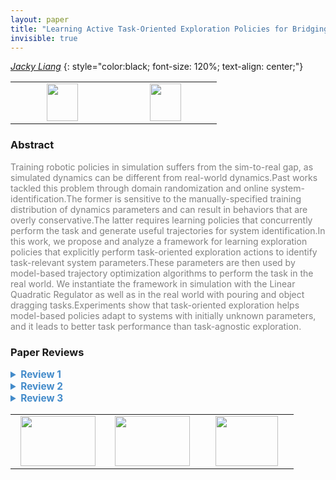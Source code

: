 ```yaml
---
layout: paper
title: "Learning Active Task-Oriented Exploration Policies for Bridging the Sim-to-Real Gap"
invisible: true
---
```

*[Jacky Liang](https://www.jacky.io)*
{: style="color:black; font-size: 120%; text-align: center;"}

<table width="30%"> <tr>
<td style="width: 20%; text-align: center;"><a href="http://www.roboticsproceedings.org/rss16/p085.pdf"><img src="{{ site.baseurl }}/images/paper_link.png"
width = "50"  height = "60"/> </a> </td>

<td style="width: 20%; text-align: center;"><a href="https://sites.google.com/view/task-oriented-exploration/"><img src="{{ site.baseurl }}/images/website_link.png"
width = "50"  height = "60"/> </a> </td>

</tr></table>

### Abstract
<html><p style="color:gray; font-size: 100%; text-align: justified;">
Training robotic policies in simulation suffers from the sim-to-real gap, as simulated dynamics can be different from real-world dynamics.Past works tackled this problem through domain randomization and online system-identification.The former is sensitive to the manually-specified training distribution of dynamics parameters and can result in behaviors that are overly conservative.The latter requires learning policies that concurrently perform the task and generate useful trajectories for system identification.In this work, we propose and analyze a framework for learning exploration policies that explicitly perform task-oriented exploration actions to identify task-relevant system parameters.These parameters are then used by model-based trajectory optimization algorithms to perform the task in the real world. We instantiate the framework in simulation with the Linear Quadratic Regulator as well as in the real world with pouring and object dragging tasks.Experiments show that task-oriented exploration helps model-based policies adapt to systems with initially unknown parameters, and it leads to better task performance than task-agnostic exploration.
</p></html>

### Paper Reviews
<details><summary style="font-size:110%; color:#438BCA; cursor: pointer;"><b> Review 1</b></summary>
<p style="color:gray; font-size: 100%; text-align: justified; white-space: pre-line">
After reading the paper, the method and results are clearly exposed.

 I lack better motivation for the need and importance of the approach given its strong assumptions: there is known model of the dynamics of the system, and obtaining a policy with it for a given tasks is not difficult.

The real world results are only shown for simple tasks which have low dimensional policies and parameters spaces. Moreover, some tasks seem too tailored to show that task oriented is more beneficial than the agnostic counter part. Therefore it is hard to assess if the contributions of the paper are of true significance. 

Below I share my comments by section.

ABSTRACT
This sentence was hard to parse: “learning exploration policies that explicitly perform task-oriented exploration actions to identify task-relevant system parameters”.  

INTRODUCTION

The introduction starts with  RL, but RL is not mentioned in the abstract. 
The sentence “However, due to differences in simulation and real-world dynamics …” is too long. (The last part “ the distributional differences between…” might be redundant)

Name consistency: simulation-to-reality gap or sim-to-real gap

This sentence is unclear: “use models learned from real-world data to directly perform trajectory optimization for manipulation tasks”. How does that relate to adapting simulation parameters? Or to the sim-to-real gap?

I would be more clear in this sentence “generalize on environments with different physics”, because real world has just one physics. I agree that generalizing to different environment parameters would help like object mass.

Introduce the proposed approach and contributions sooner in the introduction. The first 4 paragraphs could be reduced and more clear and to the point on what is the problem that this paper aims to solve and why is it hard and worth studying.

In this sentence “It explicitly learns an exploration policy that interacts with the real world
and identifies the initially unknown parameters of a known model” it is unclear if the exploration policy is leaned in simulation or in the real world. 

Avoid unnecessary repetition in this sentence: “The experiments show that task-oriented exploration helps model-based policies adapt by identifying system parameters and that task-oriented exploration leads to better task performance than task-agnostic exploration.”
Also it is unclear if model-based policies actually adapt. My first understanding was that this paper first estimates the parameters and then execute the task without any “going back to re-estimating them” in the world. 

I would suggest to put more emphasize even at the introduction on what parts should happen in simulation and which in the real world.

Reference Fig 1 in the intro to help comprehension. Also Fig 1 and Fig 2 do not seem to be referenced anywhere in the text.

Stating clearly the contributions of the paper (like in bullet points) would help the reader.

RELATED WORK

There is a large emphasis on domain randomization (DR), however in this work it is assumed that the model is known and the parameters of the world can be estimated. Therefore the task policy becomes determined by the estimated parameters and not learned. How does that link with DR?

I think the authors should emphasize more that the reason why their approach is useful is that instead of learning one policy that fits “all”, they learn a way to estimate parameters that will work well in different scenarios as long as the model describing the system is right. Therefore they can generalize better. I am missing this reflection when putting emphasis on DR. That might also help reduce the long discussion about DR. 

I would also make more clear the transition between DR and Sys-Id. If the distributions for DR are not too big, it could still be useful or combined with Sys-Id. They are not opposite ideas.

There is a big jump when talking about residual learning. Residual learning assumes that the models aren’t perfect, but that is something that might be true even when using this work and it is not addressed. How is this work better or does not require residual learning?  Why Active sys-Id would not require residual learning? 

The paragraph “By contrast ….” starts with passive vs. active sys-id but ends taking about task-agnostic vs. task-oriented. I would suggest splitting it for clearness.


Compared to reference [8], this works is more restrictive as it assumes that the model is known and only a few parameters have to be estimated. This assumption probably does not apply to many complex tasks. Why is it worth exploring then? The work would benefit for more clearly stating the importance of developing methods that assume known-models.

METHOD OVERVIEW

Grammar: “that will make the model sufficiently match real-world dynamics”

During the section, it is said that the approach also requires models of the objects, the robot, as well as their initial states. However, these are parameters that the approach could actually try to estimate. By assuming they are known, this make the problem less applicable to realist situations.

The authors say that real-world dynamics are stochastic while simulation is deterministic.
How is then the uncertainty in the real world modeled? Shouldn’t it be part of the parameters to estimate? 

I think it would be really interesting to see how both policies (exploration and task) are optimized simultaneously. Maybe even the parameters themselves could be optimized to be as meaningful as possible rather than pre-fixed.

This sentence is confusing : “This procedure is active as it interacts with the real system to
generate informative observations”  if learning the exploration policy is done in simulation.

LQR

“Our goal is … task cost min J  “   it is unclear what “min J” means.

In the LQR case, it is assumed a very particular form of the dynamics where the parameters theta are the eigenvalues of the matrix A, and B is independent of any parameter. How reasonable is that? It feels that B could also depend on theta. Are there “real” systems that show this behavior where B does not depend on gravity, mass, friction etc? Giving an example where that is the case would help.

Equation 8 assumes that function g corresponds to the L2 norm between trajectories, I would make that more explicit in the text.

The results on the simulated LQR are clear and show lower variance and better performance for the task oriented exploration.

REAL WORLD

Explain in more detail why it is important or relevant to pick these two tasks (pouring and dragging), and the expected differences between having analytical model + discrete action space  vs.  full simulation + continuous action space. 

POURING

For the first task, there is only one model parameter  (the angle tilt of the cup).
The system is engineered to show the importance of task-oriented exploration by adding  a "distraction cup" so that when learning the exploration policy it makes more sense to always lift the task from which you pour. 

The task also requires during the exploration face to always lift each cup at the beginning. Then the learnt exploration policy starts choosing which cup will be lifted again.

As expected, the task oriented approach does better at realizing that it is better to just gather observations from the target cup. Results clearly confirm that.

What does the g in “14g” and “22g” mean? Is it grams? I would be consistent between the use of kg and g.

The results in Fig. 5 still have large variances which makes it less clear if it is fair to claim that task oriented is better (very likely that is the case though).  That might be because only 10 trials where used per method. Taking a much larger number would help assess the validity of means and variances. With only 10 samples their values are likely to fluctuate.

DRAGGING

This task has 3 model parameters to estimate. And the exploration policy is defined with 2 parameters.  As a result, both real world tasks are quite low dimensional in both policies and parameter spaces.

In more high dimensional spaces and for harder tasks, aiming to solve the action exploration problem in a task-oriented fashion might be too hard or costly, specially if posed as an RL problem. It is not clear to me that for such systems a simple task independent approach could simplify the problem and make the estimation of the parameters better/faster. 

Why a ratio of 3 : 1  between rotational and transnational?

There are no results comparing passive vs. active exploration.

FIGURES

The text on some graphics is too small. 

</p> </details>

<details><summary style="font-size:110%; color:#438BCA; cursor: pointer;"><b> Review 2</b></summary>
<p style="color:gray; font-size: 100%; text-align: justified; white-space: pre-line">
The paper contributes to an important and active area of research in robotics. The authors insight into optimizing for inference of task-relevant system parameters is valuable and the proposed approach is very interesting. I commend the authors in particular for their methods section, the explanation of the approach is clear and figure 2 is very helpful in understanding the approach. I have two comments on how the paper could further be improved:

First, the metrics and system identification setup, in particular for the methods section and the LQR experiments, would benefit from clarification. It is my understanding that system identification is done with the goal of minimizing errors in prediction, not error in identified parameters. The task-agnostic system identification proposed for LQR in simulation is to reduce 2 norm error in true system parameter (which is not available in the real world and only doable in simulation). I would be very curious to see the performance of the task-oriented approach proposed by the authors versus traditional system identification on the LQR system where the input is white noise (or close to it) and parameters are optimized for predictive performance of the model. This comparison would be a fairer approach to traditional system identification methodology. The usage of regret loss ratio is also not intuitive to me, and is not repeated for the other experimental setups (others use cost) so I am not clear as to why this choice was made.

Second, it would be good to include the citations to \cite{kolev2015physically} and \cite{fazeli2017parameter} for system identification through contact, \cite{ allevato2019tunenet } for a similar approach to predicting system parameters using a learned model -- can be used as a benchmark, and \cite{weber,ogawa} for related system identification through contact approaches that are less learning based.

@inproceedings{kolev2015physically,
  title={Physically consistent state estimation and system identification for contacts},
  author={Kolev, Svetoslav and Todorov, Emanuel},
  booktitle={2015 IEEE-RAS 15th International Conference on Humanoid Robots (Humanoids)},
  pages={1036--1043},
  year={2015},
  organization={IEEE}
}

@article{fazeli2017parameter,
  title={Parameter and contact force estimation of planar rigid-bodies undergoing frictional contact},
  author={Fazeli, Nima and Kolbert, Roman and Tedrake, Russ and Rodriguez, Alberto},
  journal={The International Journal of Robotics Research},
  volume={36},
  number={13-14},
  pages={1437--1454},
  year={2017},
  publisher={SAGE Publications Sage UK: London, England}
}

@article{allevato2019tunenet,
  title={TuneNet: One-Shot Residual Tuning for System Identification and Sim-to-Real Robot Task Transfer},
  author={Allevato, Adam and Short, Elaine Schaertl and Pryor, Mitch and Thomaz, Andrea L},
  journal={arXiv preprint arXiv:1907.11200},
  year={2019}
}

@article{weber2006identification,
  title={Identification of contact dynamics model parameters from constrained robotic operations},
  author={Weber, M and Patel, K and Ma, O and Sharf, I},
  year={2006}
}

@inproceedings{ogawa2014dynamic,
  title={Dynamic parameters identification of a humanoid robot using joint torque sensors and/or contact forces},
  author={Ogawa, Yusuke and Venture, Gentiane and Ott, Christian},
  booktitle={2014 IEEE-RAS International Conference on Humanoid Robots},
  pages={457--462},
  year={2014},
  organization={IEEE}
}
</p> </details>

<details><summary style="font-size:110%; color:#438BCA; cursor: pointer;"><b> Review 3</b></summary>
<p style="color:gray; font-size: 100%; text-align: justified; white-space: pre-line">
The paper is very clearly written, well presented, and well motivated. The distinction in the performance metric for the exploration policy w.r.t. existing sysID methods (whether they are optimized for information gain, parameter convergence, or prediction error) is clear. 

 The LQR analysis, while a bit limited due to questionable simplifications (B=I, n=m, R=0, the last being particularly strong), is still sufficiently insightful. 

However, the paper lacks somewhat in the verification and experimental validation. The pouring task is rather contrived. If its sole purpose was to be a toy example highlighting the natural limitation of never picking up the actual test glass, the impact is somewhat diminished owing to an unnecessarily poor baseline. What if the task-agnostic exploration policy used another performance metric - e.g., prediction performance (active SysID as classified in the paper)? Similarly, it is not readily clear why a passive SysID method (e.g. refs [21, 23, 29] in the paper) that leverages task policies + online estimation would also not be competitive. The same applies to the object dragging example. It appears that the task-agnostic method is worse than random exploration even with more data. This strongly suggests an unfairly disadvantaged baseline. 

The second limitation which is briefly alluded to in hindsight in the object dragging example is on the implementation of the method. Given the additional ‘meta’ layer aspect to the problem structure (exploration guiding estimation, which influences policy, and eventually performance), there is an additional layer of complexity in optimizing for the desired exploration policy. The provided robot examples are both extremely low-dimensional (1 and 3), and use finite-differencing for gradient estimation. This naturally will not be scalable in its present algorithmic form. Some discussion of this limitation is warranted, perhaps along with an additional example that has some differentiable components to reduce the need for finite-differencing. Alternatively, the authors may wish to consider blackbox (derivative-free) optimization techniques that can scale to moderately-sized problems. 
</p> </details>

<table width="100%"><tr><td style="width: 30%; text-align: center;"><a href="{{ site.baseurl }}/program/papers/84"> <img src="{{ site.baseurl }}/images/previous_icon.png" width = "120"  height = "80"/> </a> </td>

<td style="width: 30%; text-align: center;"><a href="{{ site.baseurl }}/program/papers"> <img src="{{ site.baseurl }}/images/overview_icon.png" width = "120"  height = "80"/> </a> </td> 

<td style="width: 30%; text-align: center;"><a href="{{ site.baseurl }}/program/papers/86"> <img src="{{ site.baseurl }}/images/next_icon.png" width = "100"  height = "80"/> </a> </td> 

</tr></table>

